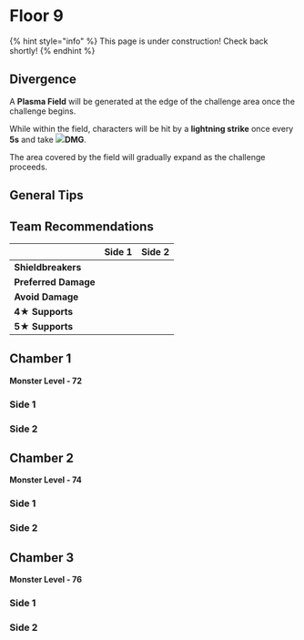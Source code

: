 # Floor 9

{% hint style="info" %}
This page is under construction! Check back shortly!
{% endhint %}

## Divergence

A **Plasma Field** will be generated at the edge of the challenge area once the challenge begins. 

While within the field, characters will be hit by a **lightning strike** once every **5s** and take ![](../../.gitbook/assets/electro_small.png)**DMG**. 

The area covered by the field will gradually expand as the challenge proceeds.

## General Tips

## Team Recommendations

|  | Side 1 | Side 2 |
| :--- | :---: | :---: |
| **Shieldbreakers** |  |  |
| **Preferred Damage** |  |  |
| **Avoid Damage** |  |  |
| **4**★ **Supports** |  |  |
| **5**★ **Supports** |  |  |

## Chamber 1

**Monster Level - 72**

### Side 1

### Side 2

## Chamber 2

**Monster Level - 74**

### Side 1

### Side 2

## Chamber 3

**Monster Level - 76**

### Side 1

### Side 2

